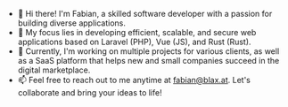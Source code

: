- 👋 Hi there! I'm Fabian, a skilled software developer with a passion for building diverse applications.
- 👀 My focus lies in developing efficient, scalable, and secure web applications based on Laravel (PHP), Vue (JS), and Rust (Rust).
- 🌱 Currently, I'm working on multiple projects for various clients, as well as a SaaS platform that helps new and small companies succeed in the digital marketplace.
- 📫 Feel free to reach out to me anytime at [fabian@blax.at](fabian@blax.at). Let's collaborate and bring your ideas to life!
